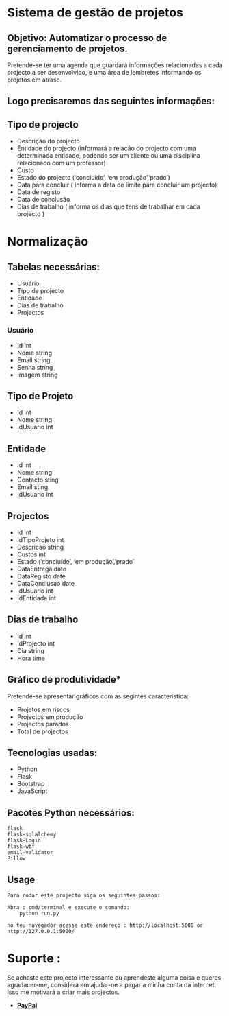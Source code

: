 # Sistema de gestão de projetos

## Objetivo: Automatizar o processo de gerenciamento de projetos. 

Pretende-se ter uma agenda que guardará informações relacionadas a cada projecto a ser desenvolvido, e uma área de lembretes informando os projetos em atraso. 

## Logo precisaremos das seguintes informações:

## Tipo de projecto
<ul>
<li>Descrição do projecto</li>

<li>
Entidade do projecto (informará a relação do projecto com uma determinada entidade, podendo ser um cliente ou uma disciplina relacionado com um professor)
</li>
<li>Custo</li>
<li>Estado do projecto (‘concluído’, ‘em produção’,’prado’)</li>
<li>Data para concluir ( informa a data de limite para concluir um projecto)</li>
<li>Data de registo </li>
<li>Data de conclusão </li>
<li>Dias de trabalho ( informa os dias que tens de trabalhar em cada projecto )</li>
</ul>

# Normalização
## Tabelas necessárias:
<ul>
<li>Usuário</li>
<li>Tipo de projecto</li>
<li>Entidade</li>
<li>Dias de trabalho</li>
<li>Projectos </li>
</ul>

### Usuário 
<ul>
<li>Id int</li>
<li>Nome string</li>
<li>Email string</li>
<li>Senha string</li>
<li>Imagem string</li>
</ul>


## Tipo de Projeto
<ul>
<li>Id int</li>
<li>Nome string</li>
<li>IdUsuario int</li>
</ul>

## Entidade
<ul>
<li>Id int</li>
<li>Nome string</li>
<li>Contacto sting</li>
<li>Email sting</li>
<li>IdUsuario int</li>
</ul>
 

## Projectos
<ul>
<li>Id int</li>
<li>IdTipoProjeto int</li>
<li>Descricao string</li>
<li>Custos int</li>
<li>Estado (‘concluído’, ‘em produção’,’prado’</li>
<li>DataEntrega date</li>
<li>DataRegisto date</li>
<li>DataConclusao date</li>
<li>IdUsuario int</li>
<li>IdEntidade int</li>
</ul>


## Dias de trabalho
<ul>
<li>Id int</li>
<li>IdProjecto int</li>
<li>Dia string</li>
<li>Hora time</li>
</ul>


## Gráfico de produtividade*
<p>Pretende-se apresentar gráficos com as segintes característica:</p>

<ul>
<li>Projetos em riscos</li>
<li>Projectos em produção </li>
<li>Projectos parados </li>
<li>Total de projectos</li>
</ul>

## Tecnologias usadas:
<ul>
    <li>Python</li>
    <li>Flask</li>
    <li>Bootstrap</li>
    <li>JavaScript</li>
</ul>

## Pacotes Python necessários:
    flask
    flask-sqlalchemy
    flask-Login
    flask-wtf
    email-validator
    Pillow 

## Usage
    Para rodar este projecto siga os seguintes passos:

    Abra o cmd/terminal e execute o comando:
        python run.py
    
    no teu navegador acesse este endereço : http://localhost:5000 or http://127.0.0.1:5000/

# Suporte :
Se achaste este projecto interessante ou aprendeste alguma coisa e queres agradacer-me, considera em ajudar-ne a pagar a minha conta da internet. Isso me motivará a criar mais projectos.

<ul>
    <li><a href="https://www.paypal.me/derciosinione"><b>PayPal</b></a></li>
</ul>